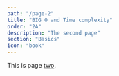 ```yaml
---
path: "/page-2"
title: "BIG O and Time complexity"
order: "2A"
description: "The second page"
section: "Basics"
icon: "book"
---
```


This is page [two](https://en.wikipedia.org/wiki/2).
